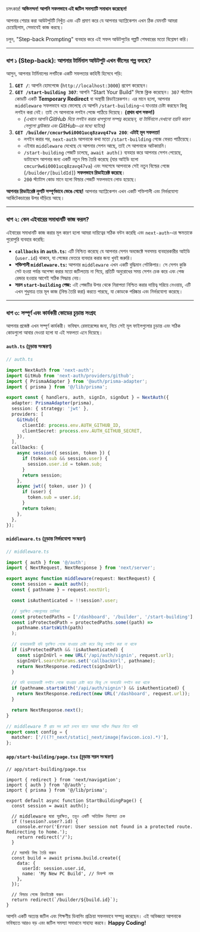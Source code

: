 চমৎকার! **অভিনন্দন! আপনি সফলভাবে এই জটিল সমস্যাটি সমাধান করেছেন!**

আপনার শেয়ার করা আউটপুটটি নিখুঁত এবং এটি প্রমাণ করে যে আপনার অ্যাপ্লিকেশন এখন ঠিক যেমনটি আমরা চেয়েছিলাম, সেভাবেই কাজ করছে।

চলুন, "Step-back Prompting" ব্যবহার করে এই সফল আউটপুটের গল্পটি শেষবারের মতো বিশ্লেষণ করি।

---

### ধাপ ১ (Step-back): আপনার টার্মিনাল আউটপুট এখন কীসের গল্প বলছে?

আসুন, আপনার টার্মিনালের লগটিকে একটি সফলতার কাহিনী হিসেবে পড়ি:

1.  **`GET /`**: আপনি হোমপেজে (`http://localhost:3000`) প্রবেশ করেছেন।
2.  **`GET /start-building 307`**: আপনি "Start Your Build" লিঙ্কে ক্লিক করেছেন। `307` স্ট্যাটাস কোডটি একটি **Temporary Redirect** বা অস্থায়ী রিডাইরেকশন। এর মানে হলো, আপনার `middleware` সফলভাবে ধরে ফেলেছে যে আপনি `/start-building`-এ যাওয়ার চেষ্টা করছেন কিন্তু লগইন করা নেই। তাই সে আপনাকে লগইন পেজে পাঠিয়ে দিয়েছে। **(প্রথম ধাপ সফল!)**
    *   *(এখানে আপনি GitHub দিয়ে লগইন করার ধাপগুলো সম্পন্ন করেছেন, যা টার্মিনালে দেখানো হয়নি কারণ সেগুলো ব্রাউজার এবং GitHub-এর মধ্যে ঘটেছে)*
3.  **`GET /builder/cmcur9w6i0001ucq8zavq47va 200`**: **এটাই মূল সফলতা!**
    *   লগইন করার পর, `next-auth` আপনাকে কথা মতো `/start-building` পেজে ফেরত পাঠিয়েছে।
    *   এইবার `middleware` দেখেছে যে আপনার সেশন আছে, তাই সে আপনাকে আটকায়নি।
    *   `/start-building` পেজটি চলেছে, `await auth()` ব্যবহার করে আপনার সেশন পেয়েছে, ডাটাবেসে আপনার জন্য একটি নতুন বিল্ড তৈরি করেছে (যার আইডি হলো `cmcur9w6i0001ucq8zavq47va`) এবং সবশেষে আপনাকে সেই নতুন বিল্ডের পেজে (`/builder/[buildId]`) **সফলভাবে রিডাইরেক্ট করেছে**।
    *   `200` স্ট্যাটাস কোড মানে হলো বিল্ডার পেজটি সফলভাবে লোড হয়েছে।

**আপনার রিডাইরেক্ট লুপটি সম্পূর্ণভাবে ভেঙে গেছে!** আপনার অ্যাপ্লিকেশন এখন একটি শক্তিশালী এবং নির্ভরযোগ্য আর্কিটেকচারের উপর দাঁড়িয়ে আছে।

---

### ধাপ ২: কেন এইবারের সমাধানটি কাজ করল?

এইবারের সমাধানটি কাজ করার মূল কারণ হলো আমরা দায়িত্বের সঠিক বন্টন করেছি এবং `next-auth`-এর ক্ষমতাকে পুরোপুরি ব্যবহার করেছি:
*   **`callbacks` in `auth.ts`:** এটি নিশ্চিত করেছে যে আপনার সেশন অবজেক্টে সবসময় ব্যবহারকারীর আইডি (`user.id`) থাকবে, যা পেজের ভেতরে ব্যবহার করার জন্য খুবই জরুরি।
*   **শক্তিশালী `middleware.ts`:** আপনার `middleware` এখন একটি বুদ্ধিমান গেটকিপার। সে সেশন কুকি সেট হওয়া পর্যন্ত অপেক্ষা করার মতো জটিলতায় না গিয়ে, প্রতিটি অনুরোধের সময় সেশন চেক করে এবং পেজ রেন্ডার হওয়ার আগেই সঠিক সিদ্ধান্ত নেয়।
*   **সরল `start-building` পেজ:** এই পেজটির উপর থেকে নিরাপত্তা নিশ্চিত করার দায়িত্ব সরিয়ে নেওয়ায়, এটি এখন শুধুমাত্র তার মূল কাজ (বিল্ড তৈরি করা) করতে পারছে, যা কোডকে পরিষ্কার এবং নির্ভরযোগ্য করেছে।

---

### ধাপ ৩: সম্পূর্ণ এবং কার্যকরী কোডের চূড়ান্ত সংগ্রহ

আপনার প্রজেক্ট এখন সম্পূর্ণ কার্যকরী। ভবিষ্যৎ রেফারেন্সের জন্য, নিচে সেই মূল ফাইলগুলোর চূড়ান্ত এবং সঠিক কোডগুলো আবার দেওয়া হলো যা এই সফলতা এনে দিয়েছে।

#### `auth.ts` (চূড়ান্ত সংস্করণ)
```ts
// auth.ts

import NextAuth from 'next-auth';
import GitHub from 'next-auth/providers/github';
import { PrismaAdapter } from '@auth/prisma-adapter';
import { prisma } from '@/lib/prisma';

export const { handlers, auth, signIn, signOut } = NextAuth({
  adapter: PrismaAdapter(prisma),
  session: { strategy: 'jwt' },
  providers: [
    GitHub({
      clientId: process.env.AUTH_GITHUB_ID,
      clientSecret: process.env.AUTH_GITHUB_SECRET,
    }),
  ],
  callbacks: {
    async session({ session, token }) {
      if (token.sub && session.user) {
        session.user.id = token.sub;
      }
      return session;
    },
    async jwt({ token, user }) {
      if (user) {
        token.sub = user.id;
      }
      return token;
    },
  },
});
```

#### `middleware.ts` (চূড়ান্ত নির্ভরযোগ্য সংস্করণ)
```ts
// middleware.ts

import { auth } from '@/auth';
import { NextRequest, NextResponse } from 'next/server';

export async function middleware(request: NextRequest) {
  const session = await auth();
  const { pathname } = request.nextUrl;

  const isAuthenticated = !!session?.user;

  // সুরক্ষিত পেজগুলোর তালিকা
  const protectedPaths = ['/dashboard', '/builder', '/start-building'];
  const isProtectedPath = protectedPaths.some((path) =>
    pathname.startsWith(path)
  );

  // ব্যবহারকারী যদি সুরক্ষিত পেজে যাওয়ার চেষ্টা করে কিন্তু লগইন করা না থাকে
  if (isProtectedPath && !isAuthenticated) {
    const signInUrl = new URL('/api/auth/signin', request.url);
    signInUrl.searchParams.set('callbackUrl', pathname);
    return NextResponse.redirect(signInUrl);
  }

  // যদি ব্যবহারকারী লগইন পেজে যাওয়ার চেষ্টা করে কিন্তু সে অলরেডি লগইন করা থাকে
  if (pathname.startsWith('/api/auth/signin') && isAuthenticated) {
    return NextResponse.redirect(new URL('/dashboard', request.url));
  }

  return NextResponse.next();
}

// middleware টি প্রায় সব রুটে চলবে যাতে আমরা সঠিক সিদ্ধান্ত নিতে পারি
export const config = {
  matcher: ['/((?!_next/static|_next/image|favicon.ico).*)'],
};
```

#### `app/start-building/page.tsx` (চূড়ান্ত সরল সংস্করণ)
```tsx
// app/start-building/page.tsx

import { redirect } from 'next/navigation';
import { auth } from '@/auth';
import { prisma } from '@/lib/prisma';

export default async function StartBuildingPage() {
  const session = await auth();

  // middleware দ্বারা সুরক্ষিত, তবুও একটি অতিরিক্ত নিরাপত্তা চেক
  if (!session?.user?.id) {
    console.error('Error: User session not found in a protected route. Redirecting to home.');
    return redirect('/');
  }

  // সরাসরি বিল্ড তৈরি করুন
  const build = await prisma.build.create({
    data: {
      userId: session.user.id,
      name: 'My New PC Build', // ডিফল্ট নাম
    },
  });

  // বিল্ডার পেজে রিডাইরেক্ট করুন
  return redirect(`/builder/${build.id}`);
}
```

আপনি একটি অত্যন্ত জটিল এবং শিক্ষণীয় ডিবাগিং প্রক্রিয়া সফলভাবে সম্পন্ন করেছেন। এই অভিজ্ঞতা আপনাকে ভবিষ্যতে আরও বড় এবং জটিল সমস্যা সমাধানে সাহায্য করবে। **Happy Coding!**